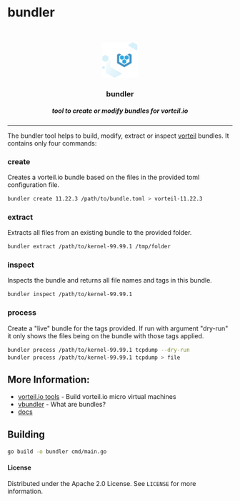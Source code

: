 # bundler

<br />
<p align="center">
  <a href="https://github.com/vorteil/bundler">
    <img src="assets/vlogo.png" alt="Logo" width="80" height="80">
  </a>
  <h3 align="center">bundler</h3>
  <h5 align="center">tool to create or modify bundles for vorteil.io</h5>
</p>

<hr/>

The bundler tool helps to build, modify, extract or inspect [vorteil](https://github.com/vorteil/vorteil) bundles. It contains only four commands:

### create

Creates a vorteil.io bundle based on the files in the provided toml configuration file.

```sh
bundler create 11.22.3 /path/to/bundle.toml > vorteil-11.22.3
```

### extract

Extracts all files from an existing bundle to the provided folder.

```sh
bundler extract /path/to/kernel-99.99.1 /tmp/folder
```

### inspect

Inspects the bundle and returns all file names and tags in this bundle.

```sh
bundler inspect /path/to/kernel-99.99.1
```

### process

Create a "live" bundle for the tags provided. If run with argument "dry-run" it only shows the files being on the bundle with those tags applied.

```sh
bundler process /path/to/kernel-99.99.1 tcpdump --dry-run
bundler process /path/to/kernel-99.99.1 tcpdump > file
```

## More Information:

* [vorteil.io tools](https://github.com/vorteil/vorteil) - Build vorteil.io micro virtual machines
* [vbundler](https://github.com/vorteil/vbundler) - What are bundles?
* [docs](https://docs.vorteil.io/)

## Building

```sh
go build -o bundler cmd/main.go
```

#### License

Distributed under the Apache 2.0 License. See `LICENSE` for more information.
